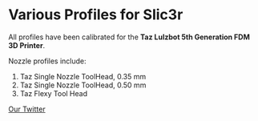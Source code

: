 # Various Profiles for Slic3r

All profiles have been calibrated for the **Taz Lulzbot 5th Generation FDM 3D Printer**.

Nozzle profiles include:

1. Taz Single Nozzle ToolHead, 0.35 mm
2. Taz Single Nozzle ToolHead, 0.50 mm
3. Taz Flexy Tool Head

[Our Twitter](http://www.twitter.com/APIL_TGH)